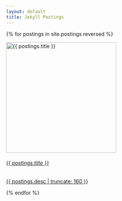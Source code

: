 ```yaml
---
layout: default
title: Jekyll Postings
---
```



<link rel="stylesheet" href="index.css" />

{% for postings in site.postings reversed  %}
     <a class="post-link-index" href="{{ postings.url | prepend: site.baseurl }}">
          <div class="card">
                <img alt="{{ postings.title }}" class="post-image-index" itemprop="thumbnailUrl" src="/thumbs/{{ postings.img }}" width="300" height="auto" />
                <div class="card-footer">
                    <h6 class="post-index-title">{{ postings.title }}</h6>
                <p class="post-excerpt">{{ postings.desc | truncate: 160 }}</p>
               </div>
        </div> 
     </a>
      {% endfor %}   
